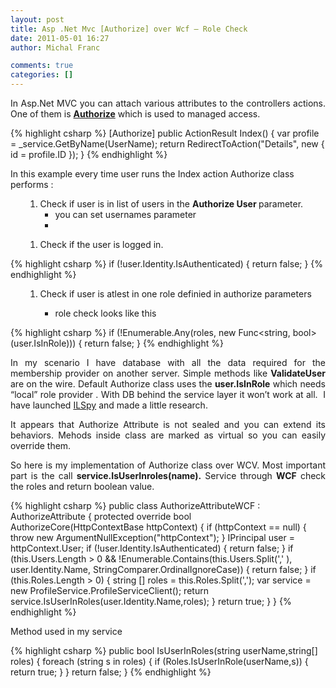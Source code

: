 ```yaml
---
layout: post
title: Asp .Net Mvc [Authorize] over Wcf – Role Check
date: 2011-05-01 16:27
author: Michal Franc

comments: true
categories: []
---
```

<p align="justify">In Asp.Net MVC you can attach various attributes to the controllers actions. One of them is <strong><a href="http://msdn.microsoft.com/en-us/library/system.web.mvc.authorizeattribute.aspx">Authorize</a></strong> which is used to managed access.</p>


{% highlight csharp %}
[Authorize]
public ActionResult Index()
{
    var profile = _service.GetByName(UserName);
    return RedirectToAction("Details", new { id = profile.ID });
}
{% endhighlight %}

In this example every time user runs the Index action Authorize class performs :
<ol>
<ol>
	<li>Check if user is in list of users in the <strong>Authorize User </strong>parameter.
<ul>
	<li>you can set usernames parameter</li>
	<li>
</li>
</ul>
</li>
</ol>
</ol>
<ol>
<ol>
	<li>Check if the user is logged in.</li>
</ol>
</ol>
<div>

{% highlight csharp %}
if (!user.Identity.IsAuthenticated)
{
        return false;
}
{% endhighlight %}

</div>
<ol>
<ol>
	<li>Check if user is atlest in one role definied in authorize parameters</li>
</ol>
</ol>
<div>

</div>
<ol>
<ol>
<ul>
	<li>role check looks like this</li>
</ul>
</ol>
</ol>

{% highlight csharp %}
if (!Enumerable.Any<string>(roles, new Func<string, bool>(user.IsInRole)))
{
        return false;
}
{% endhighlight %}

<p align="justify">In my scenario I have database with all the data required for the membership provider on another server. Simple methods like <strong>ValidateUser</strong> are on the wire. Default Authorize class uses the <strong>user.IsInRole</strong> which needs “local” role provider . With DB behind the service layer it won’t work at all.  I have launched <a href="http://wiki.sharpdevelop.net/ilspy.ashx">ILSpy</a> and made a little research.</p>
<p align="justify">It appears that Authorize Attribute is not sealed and you can extend its behaviors. Mehods inside class are marked as virtual so you can easily override them.</p>
<p align="justify">So here is my implementation of Authorize class over WCV. Most important part is the call <strong>service.IsUserInroles(name).</strong> Service through <strong>WCF</strong> check the roles and return boolean value.</p>


{% highlight csharp %}
    public class AuthorizeAttributeWCF : AuthorizeAttribute
    {
        protected override bool AuthorizeCore(HttpContextBase httpContext)
        {
            if (httpContext == null)
            {
                throw new ArgumentNullException("httpContext");
            }
            IPrincipal user = httpContext.User;
            if (!user.Identity.IsAuthenticated)
            {
                return false;
            }
            if (this.Users.Length > 0 &amp;&amp; !Enumerable.Contains<string>(this.Users.Split(','
                ), user.Identity.Name, StringComparer.OrdinalIgnoreCase))
            {
                return false;
            }
            if (this.Roles.Length > 0)
            {
                string [] roles = this.Roles.Split(',');
                var service = new ProfileService.ProfileServiceClient();
                return service.IsUserInRoles(user.Identity.Name,roles);
            }
            return true;
        }
    }
{% endhighlight %}

Method used in my service

{% highlight csharp %}
        public bool IsUserInRoles(string userName,string[] roles)
        {
            foreach (string s in roles)
            {
                if (Roles.IsUserInRole(userName,s))
                {
                    return true;
                }
            }
            return false;
        }
{% endhighlight %}

&nbsp;
